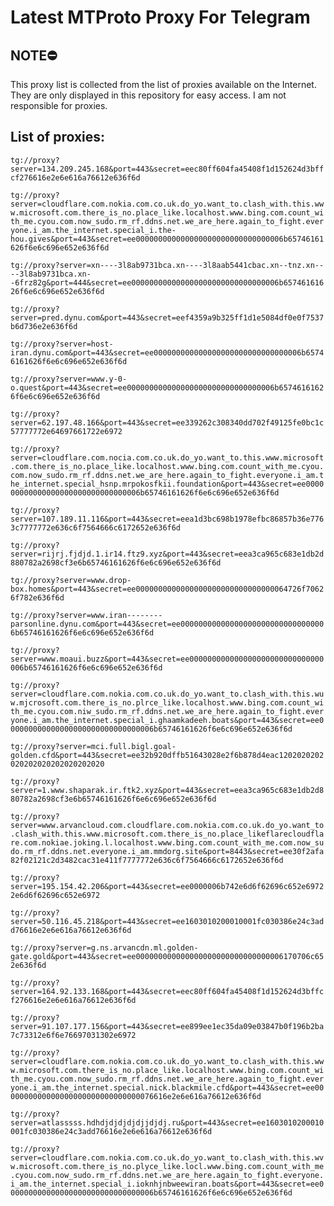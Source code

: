 # Latest MTProto Proxy For Telegram

## NOTE⛔

This proxy list is collected from the list of proxies available on the Internet. They are only displayed in this repository for easy access. I am not responsible for proxies.

## List of proxies:

`tg://proxy?server=134.209.245.168&port=443&secret=eec80ff604fa45408f1d152624d3bffcf276616e2e6e616a76612e636f6d`

`tg://proxy?server=cloudflare.com.nokia.com.co.uk.do_yo.want_to.clash_with.this.www.microsoft.com.there_is_no.place_like.localhost.www.bing.com.count_with_me.cyou.com.now_sudo.rm_rf.ddns.net.we_are_here.again_to_fight.everyone.i_am.the_internet.special_i.the-hou.gives&port=443&secret=ee000000000000000000000000000000006b65746161626f6e6c696e652e636f6d`

`tg://proxy?server=xn----3l8ab9731bca.xn----3l8aab5441cbac.xn--tnz.xn----3l8ab9731bca.xn--6frz82g&port=444&secret=ee000000000000000000000000000000006b65746161626f6e6c696e652e636f6d`

`tg://proxy?server=pred.dynu.com&port=443&secret=eef4359a9b325ff1d1e5084df0e0f7537b6d736e2e636f6d`

`tg://proxy?server=host-iran.dynu.com&port=443&secret=ee000000000000000000000000000000006b65746161626f6e6c696e652e636f6d`

`tg://proxy?server=www.y-0-o.quest&port=443&secret=ee000000000000000000000000000000006b65746161626f6e6c696e652e636f6d`

`tg://proxy?server=62.197.48.166&port=443&secret=ee339262c308340dd702f49125fe0bc1c57777772e64697661722e6972`

`tg://proxy?server=cloudflare.com.nocia.com.co.uk.do_yo.want_to.this.www.microsoft.com.there_is_no.place_like.localhost.www.bing.com.count_with_me.cyou.com.now_sudo.rm_rf.ddns.net.we_are_here.again_to_fight.everyone.i_am.the_internet.special_hsnp.mrpokosfkii.foundation&port=443&secret=ee000000000000000000000000000000006b65746161626f6e6c696e652e636f6d`

`tg://proxy?server=107.189.11.116&port=443&secret=eea1d3bc698b1978efbc86857b36e7763c7777772e636c6f7564666c6172652e636f6d`

`tg://proxy?server=rijrj.fjdjd.1.ir14.ftz9.xyz&port=443&secret=eea3ca965c683e1db2d880782a2698cf3e6b65746161626f6e6c696e652e636f6d`

`tg://proxy?server=www.drop-box.homes&port=443&secret=ee0000000000000000000000000000000064726f70626f782e636f6d`

`tg://proxy?server=www.iran--------parsonline.dynu.com&port=443&secret=ee000000000000000000000000000000006b65746161626f6e6c696e652e636f6d`

`tg://proxy?server=www.moaui.buzz&port=443&secret=ee000000000000000000000000000000006b65746161626f6e6c696e652e636f6d`

`tg://proxy?server=cloudflare.com.nokia.com.co.uk.do_yo.want_to.clash_with.this.wuw.mjcrosoft.com.there_is_no.plrce_like.localhost.www.bing.com.count_with_me.cyou.com.niw_sudo.rm_rf.ddns.net.we_are_here.again_to_fight.everyone.i_am.the_internet.special_i.ghaamkadeeh.boats&port=443&secret=ee000000000000000000000000000000006b65746161626f6e6c696e652e636f6d`

`tg://proxy?server=mci.full.bigl.goal-golden.cfd&port=443&secret=ee32b920dffb51643028e2f6b878d4eac1202020202020202020202020202020`

`tg://proxy?server=1.www.shaparak.ir.ftk2.xyz&port=443&secret=eea3ca965c683e1db2d880782a2698cf3e6b65746161626f6e6c696e652e636f6d`

`tg://proxy?server=www.arvancloud.com.cloudflare.com.nokia.com.co.uk.do_yo.want_to.clash_with.this.www.microsoft.com.there_is_no.place_likeflarecloudflare.com.nokiae.joking.l.localhost.www.bing.com.count_with_me.com.now_sudo.rm_rf.ddns.net.everyone.i_am.mmdorg.site&port=8443&secret=ee30f2afa82f02121c2d3482cac31e411f7777772e636c6f7564666c6172652e636f6d`

`tg://proxy?server=195.154.42.206&port=443&secret=ee0000006b742e6d6f62696c652e69722e6d6f62696c652e6972`

`tg://proxy?server=50.116.45.218&port=443&secret=ee1603010200010001fc030386e24c3add76616e2e6e616a76612e636f6d`

`tg://proxy?server=g.ns.arvancdn.ml.golden-gate.gold&port=443&secret=ee000000000000000000000000000000006170706c652e636f6d`

`tg://proxy?server=164.92.133.168&port=443&secret=eec80ff604fa45408f1d152624d3bffcf276616e2e6e616a76612e636f6d`

`tg://proxy?server=91.107.177.156&port=443&secret=ee899ee1ec35da09e03847b0f196b2ba7c73312e6f6e76697031302e6972`

`tg://proxy?server=cloudflare.com.nokia.com.co.uk.do_yo.want_to.clash_with.this.www.microsoft.com.there_is_no.place_like.localhost.www.bing.com.count_with_me.cyou.com.now_sudo.rm_rf.ddns.net.we_are_here.again_to_fight.everyone.i_am.the_internet.special.nick.blackmile.cfd&port=443&secret=ee0000000000000000000000000000000076616e2e6e616a76612e636f6d`

`tg://proxy?server=atlasssss.hdhdjdjdjdjdjjdjdj.ru&port=443&secret=ee1603010200010001fc030386e24c3add76616e2e6e616a76612e636f6d`

`tg://proxy?server=cloudflare.com.nokia.com.co.uk.do_yo.want_to.clash_with.this.wvw.microsoft.com.there_is_no.plyce_like.locl.www.bing.com.count_with_me.cyou.com.now_sudo.rm_rf.ddns.net.we_are_here.again_to_fight.everyone.i_am.the_internet.special_i.ioknhjnbweewiran.boats&port=443&secret=ee000000000000000000000000000000006b65746161626f6e6c696e652e636f6d`

